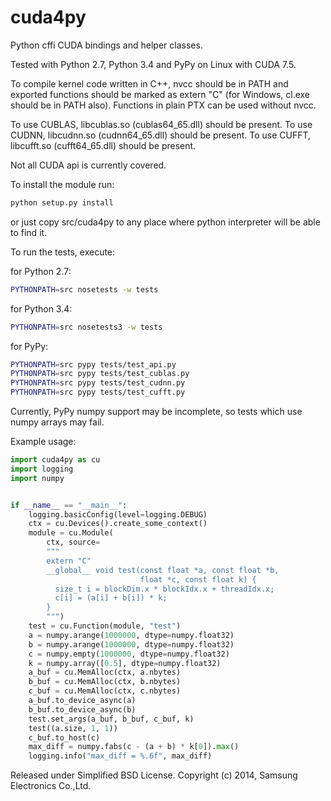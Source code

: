 cuda4py
=========

Python cffi CUDA bindings and helper classes.

Tested with Python 2.7, Python 3.4 and PyPy on Linux with CUDA 7.5.

To compile kernel code written in C++, nvcc should be in PATH and
exported functions should be marked as extern "C"
(for Windows, cl.exe should be in PATH also).
Functions in plain PTX can be used without nvcc.

To use CUBLAS, libcublas.so (cublas64_65.dll) should be present.
To use CUDNN, libcudnn.so (cudnn64_65.dll) should be present.
To use CUFFT, libcufft.so (cufft64_65.dll) should be present.

Not all CUDA api is currently covered.

To install the module run:
```bash
python setup.py install
```
or just copy src/cuda4py to any place where python
interpreter will be able to find it.

To run the tests, execute:

for Python 2.7:
```bash
PYTHONPATH=src nosetests -w tests
```

for Python 3.4:
```bash
PYTHONPATH=src nosetests3 -w tests
```

for PyPy:
```bash
PYTHONPATH=src pypy tests/test_api.py
PYTHONPATH=src pypy tests/test_cublas.py
PYTHONPATH=src pypy tests/test_cudnn.py
PYTHONPATH=src pypy tests/test_cufft.py
```

Currently, PyPy numpy support may be incomplete,
so tests which use numpy arrays may fail.

Example usage:

```python
import cuda4py as cu
import logging
import numpy


if __name__ == "__main__":
    logging.basicConfig(level=logging.DEBUG)
    ctx = cu.Devices().create_some_context()
    module = cu.Module(
        ctx, source=
        """
        extern "C"
        __global__ void test(const float *a, const float *b,
                             float *c, const float k) {
          size_t i = blockDim.x * blockIdx.x + threadIdx.x;
          c[i] = (a[i] + b[i]) * k;
        }
        """)
    test = cu.Function(module, "test")
    a = numpy.arange(1000000, dtype=numpy.float32)
    b = numpy.arange(1000000, dtype=numpy.float32)
    c = numpy.empty(1000000, dtype=numpy.float32)
    k = numpy.array([0.5], dtype=numpy.float32)
    a_buf = cu.MemAlloc(ctx, a.nbytes)
    b_buf = cu.MemAlloc(ctx, b.nbytes)
    c_buf = cu.MemAlloc(ctx, c.nbytes)
    a_buf.to_device_async(a)
    b_buf.to_device_async(b)
    test.set_args(a_buf, b_buf, c_buf, k)
    test((a.size, 1, 1))
    c_buf.to_host(c)
    max_diff = numpy.fabs(c - (a + b) * k[0]).max()
    logging.info("max_diff = %.6f", max_diff)
```

Released under Simplified BSD License.
Copyright (c) 2014, Samsung Electronics Co.,Ltd.
